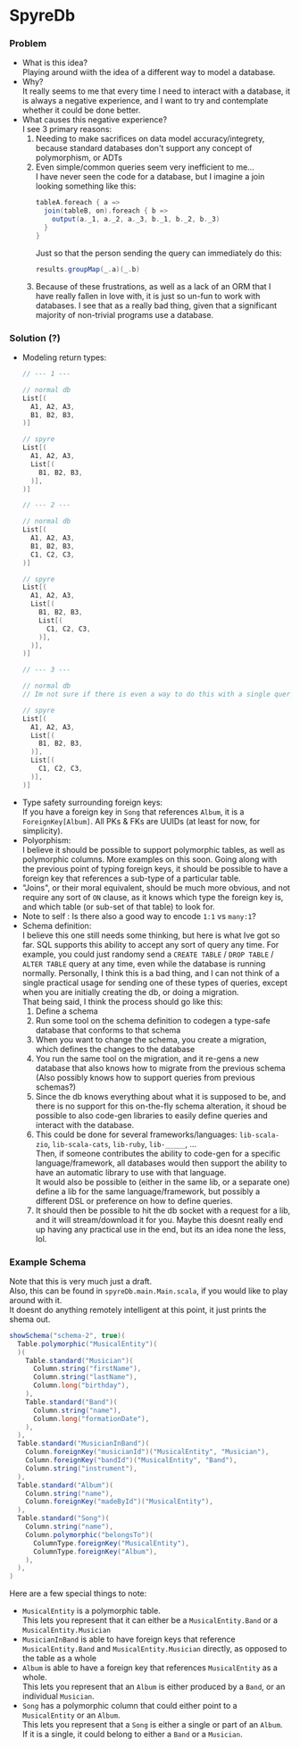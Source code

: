 
# SpyreDb

### Problem

- What is this idea?  
  Playing around wiith the idea of a different way to model a database.
- Why?  
  It really seems to me that every time I need to interact with a database, it is always a negative experience, and I want to try and contemplate whether it could be done better.
- What causes this negative experience?  
  I see 3 primary reasons:  
  1) Needing to make sacrifices on data model accuracy/integrety, because standard databases don't support any concept of polymorphism, or ADTs
  2) Even simple/common queries seem very inefficient to me...  
     I have never seen the code for a database, but I imagine a join looking something like this:
     ```scala
     tableA.foreach { a =>
       join(tableB, on).foreach { b =>
         output(a._1, a._2, a._3, b._1, b._2, b._3)
       }
     }
     ```
     Just so that the person sending the query can immediately do this:
     ```scala
     results.groupMap(_.a)(_.b)
     ```
  3) Because of these frustrations, as well as a lack of an ORM that I have really fallen in love with, it is just so un-fun to work with databases. I see that as a really bad thing, given that a significant majority of non-trivial programs use a database.

### Solution (?)

- Modeling return types:
  ```scala
  // --- 1 ---

  // normal db
  List[(
    A1, A2, A3,
    B1, B2, B3,
  )]

  // spyre
  List[(
    A1, A2, A3,
    List[(
      B1, B2, B3,
    )],
  )]

  // --- 2 ---

  // normal db
  List[(
    A1, A2, A3,
    B1, B2, B3,
    C1, C2, C3,
  )]

  // spyre
  List[(
    A1, A2, A3,
    List[(
      B1, B2, B3,
      List[(
        C1, C2, C3,
      )],
    )],
  )]

  // --- 3 ---

  // normal db
  // Im not sure if there is even a way to do this with a single query...

  // spyre
  List[(
    A1, A2, A3,
    List[(
      B1, B2, B3,
    )],
    List[(
      C1, C2, C3,
    )],
  )]
  ```
- Type safety surrounding foreign keys:  
  If you have a foreign key in `Song` that references `Album`, it is a `ForeignKey[Album]`. All PKs & FKs are UUIDs (at least for now, for simplicity).
- Polyorphism:  
  I believe it should be possible to support polymorphic tables, as well as polymorphic columns. More examples on this soon. Going along with the previous point of typing foreign keys, it should be possible to have a foreign key that references a sub-type of a particular table.
- "Joins", or their moral equivalent, should be much more obvious, and not require any sort of `ON` clause, as it knows which type the foreign key is, and which table (or sub-set of that table) to look for.  
- Note to self : Is there also a good way to encode `1:1` vs `many:1`?
- Schema definition:  
  I believe this one still needs some thinking, but here is what Ive got so far. SQL supports this ability to accept any sort of query any time. For example, you could just randomy send a `CREATE TABLE` / `DROP TABLE` / `ALTER TABLE` query at any time, even while the database is running normally. Personally, I think this is a bad thing, and I can not think of a single practical usage for sending one of these types of queries, except when you are initially creating the db, or doing a migration.  
  That being said, I think the process should go like this:  
  1) Define a schema
  2) Run some tool on the schema definition to codegen a type-safe database that conforms to that schema
  3) When you want to change the schema, you create a migration, which defines the changes to the database
  4) You run the same tool on the migration, and it re-gens a new database that also knows how to migrate from the previous schema  
     (Also possibly knows how to support queries from previous schemas?)
  5) Since the db knows everything about what it is supposed to be, and there is no support for this on-the-fly schema alteration, it shoud be possible to also code-gen libraries to easily define queries and interact with the database.  
  6) This could be done for several frameworks/languages: `lib-scala-zio`, `lib-scala-cats`, `lib-ruby`, `lib-_____`, ...  
     Then, if someone contributes the ability to code-gen for a specific language/framework, all databases would then support the ability to have an automatic library to use with that language.  
     It would also be possible to (either in the same lib, or a separate one) define a lib for the same language/framework, but possibly a different DSL or preference on how to define queries.
  7) It should then be possible to hit the db socket with a request for a lib, and it will stream/download it for you. Maybe this doesnt really end up having any practical use in the end, but its an idea none the less, lol.

### Example Schema

Note that this is very much just a draft.  
Also, this can be found in `spyreDb.main.Main.scala`, if you would like to play around with it.  
It doesnt do anything remotely intelligent at this point, it just prints the shema out.

```scala
showSchema("schema-2", true)(
  Table.polymorphic("MusicalEntity")(
  )(
    Table.standard("Musician")(
      Column.string("firstName"),
      Column.string("lastName"),
      Column.long("birthday"),
    ),
    Table.standard("Band")(
      Column.string("name"),
      Column.long("formationDate"),
    ),
  ),
  Table.standard("MusicianInBand")(
    Column.foreignKey("musicianId")("MusicalEntity", "Musician"),
    Column.foreignKey("bandId")("MusicalEntity", "Band"),
    Column.string("instrument"),
  ),
  Table.standard("Album")(
    Column.string("name"),
    Column.foreignKey("madeById")("MusicalEntity"),
  ),
  Table.standard("Song")(
    Column.string("name"),
    Column.polymorphic("belongsTo")(
      ColumnType.foreignKey("MusicalEntity"),
      ColumnType.foreignKey("Album"),
    ),
  ),
)
 ```

Here are a few special things to note:
  - `MusicalEntity` is a polymorphic table.  
    This lets you represent that it can either be a `MusicalEntity.Band` or a `MusicalEntity.Musician`
  - `MusicianInBand` is able to have foreign keys that reference `MusicalEntity.Band` and `MusicalEntity.Musician` directly, as opposed to the table as a whole
  - `Album` is able to have a foreign key that references `MusicalEntity` as a whole.  
    This lets you represent that an `Album` is either produced by a `Band`, or an individual `Musician`.
  - `Song` has a polymorphic column that could either point to a `MusicalEntity` or an `Album`.  
    This lets you represent that a `Song` is either a single or part of an `Album`.  
    If it is a single, it could belong to either a `Band` or a `Musician`.
